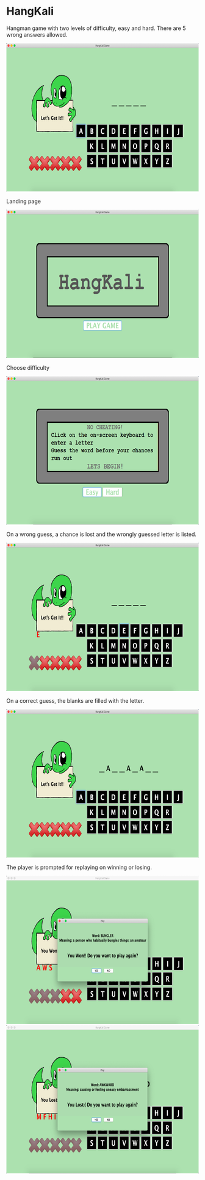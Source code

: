 # HangKali

Hangman game with two levels of difficulty, easy and hard.
There are 5 wrong answers allowed.

<img src="/images/GameStart.png" width="700" height="388">

Landing page

<img src="/images/LandingPage.png" width="700" height="388">

Choose difficulty

<img src="/images/ChooseDifficulty.png" width="700" height="388">

On a wrong guess, a chance is lost and the wrongly guessed letter is listed.

<img src="/images/WrongLetter.png" width="700" height="388">

On a correct guess, the blanks are filled with the letter.

<img src="/images/RightLetter.png" width="700" height="388">

The player is prompted for replaying on winning or losing.

<img src="/images/win.png" width="700" height="388">
<img src="/images/lose.png" width="700" height="388">

